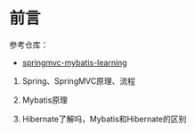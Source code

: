 # 前言





参考仓库：

- [springmvc-mybatis-learning](https://github.com/brianway/springmvc-mybatis-learning)

1. Spring、SpringMVC原理、流程

2. Mybatis原理
3. Hibernate了解吗，Mybatis和Hibernate的区别